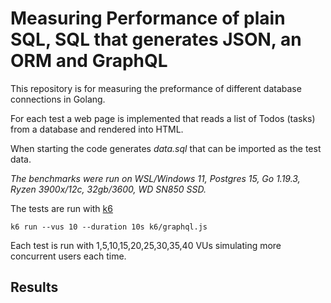 
# Measuring Performance of plain SQL, SQL that generates JSON, an ORM and GraphQL

This repository is for measuring the preformance of different database connections in Golang.

For each test a web page is implemented that reads a list of Todos (tasks) from a database and rendered into HTML.

When starting the code generates *data.sql* that can be imported as the test data.

*The benchmarks were run on WSL/Windows 11, Postgres 15, Go 1.19.3, Ryzen 3900x/12c, 32gb/3600, WD SN850 SSD.*

The tests are run with [k6](https://k6.io/)

    k6 run --vus 10 --duration 10s k6/graphql.js

Each test is run with 1,5,10,15,20,25,30,35,40 VUs simulating more concurrent users each time.

## Results


